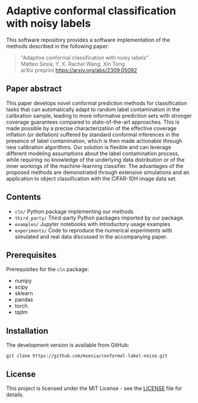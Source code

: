 # Adaptive conformal classification with noisy labels

This software repository provides a software implementation of the methods described in the following paper:

>  "Adaptive conformal classification with noisy labels" <br>
>  Matteo Sesia, Y. X. Rachel Wang, Xin Tong <br>
>  arXiv preprint https://arxiv.org/abs/2309.05092
    
## Paper abstract

This paper develops novel conformal prediction methods for classification tasks that can automatically adapt to random label contamination in the calibration sample, 
leading to more informative prediction sets with stronger coverage guarantees compared to state-of-the-art approaches. 
This is made possible by a precise characterization of the effective coverage inflation (or deflation) suffered by standard conformal inferences
 in the presence of label contamination, which is then made actionable through new calibration algorithms. 
Our solution is flexible and can leverage different modeling assumptions about the label contamination process, 
while requiring no knowledge of the underlying data distribution or of the inner workings of the machine-learning classifier. 
The advantages of the proposed methods are demonstrated through extensive simulations and an application to object classification with the CIFAR-10H image data set. 


## Contents

 - `cln/` Python package implementing our methods
 - `third_party/` Third-party Python packages imported by our package.
 - `examples/` Jupyter notebooks with introductory usage examples
 - `experiments/` Code to reproduce the numerical experiments with simulated and real data discussed in the accompanying paper.
 

## Prerequisites

Prerequisites for the `cln` package:
 - numpy
 - scipy
 - sklearn
 - pandas
 - torch
 - tqdm


## Installation

The development version is available from GitHub:

    git clone https://github.com/msesia/conformal-label-noise.git

## License

This project is licensed under the MIT License - see the [LICENSE](LICENSE.txt) file for details.
